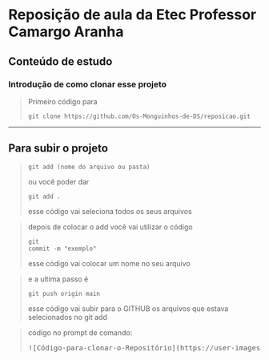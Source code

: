 # Reposição de aula da Etec Professor Camargo Aranha
## Conteúdo de estudo
### Introdução de como clonar esse projeto

>Primeiro código para 
><pre><code>git clone https://github.com/Os-Monguinhos-de-DS/reposicao.git</code></pre>

---
## Para subir o projeto
><pre><code>git add (nome do arquivo ou pasta)</code></pre> 
>ou você poder dar <pre><code>git add .</code></pre> esse código vai seleciona todos os seus arquivos

>depois de colocar o add você vai utilizar o código <pre><code>git commit -m "exemplo"</code></pre> esse código vai colocar um nome no seu arquivo

>e a ultima passo é <pre><code>git push origin main</code></pre> esse código vai subir para o GITHUB os arquivos que estava selecionados no git add

> código no prompt de comando: 
> <pre>![Código-para-clonar-o-Repositório](https://user-images.githubusercontent.com/106358214/172008151-bfd56cdb-6954-4454-b463-e4587e50f337.png)</pre>
